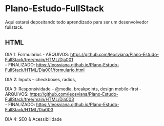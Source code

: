 # Plano-Estudo-FullStack
Aqui estarei depositando todo aprendizado para ser um desenvolvedor fullstack.

## HTML
  DIA 1: Formulários
    - ARQUIVOS: https://github.com/leosviana/Plano-Estudo-FullStack/tree/main/HTML/Dia001  
    - FINALIZADO: https://leosviana.github.io/Plano-Estudo-FullStack/HTML/Dia001/formulario.html

  DIA 2: Inputs – checkboxes, radios, <datalist>, validações padrões
    - ARQUIVOS: https://github.com/leosviana/Plano-Estudo-FullStack/tree/main/HTML/Dia002  
    - FINALIZADO: https://leosviana.github.io/Plano-Estudo-FullStack/HTML/Dia002/formulario.html

  DIA 3: Responsividade – @media, breakpoints, design mobile-first 
    - ARQUIVOS: https://github.com/leosviana/Plano-Estudo-FullStack/tree/main/HTML/Dia003  
    - FINALIZADO: https://leosviana.github.io/Plano-Estudo-FullStack/HTML/Dia003

  DIA 4: SEO & Acessibilidade